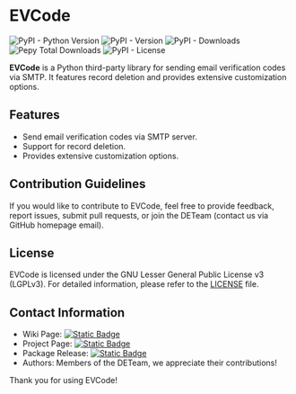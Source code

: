 # EVCode

![PyPI - Python Version](https://img.shields.io/pypi/pyversions/EVCode?style=for-the-badge&logo=python&label=Python%20Version)
![PyPI - Version](https://img.shields.io/pypi/v/EVCode?style=for-the-badge&logo=python&label=Current%20Version)
![PyPI - Downloads](https://img.shields.io/pypi/dm/EVCode?style=for-the-badge&logo=pypi&label=PYPI%20Downloads%20%2F%20Month)
![Pepy Total Downloads](https://img.shields.io/pepy/dt/EVCode?style=for-the-badge&logo=pypi&label=PYPI%20Total%20Downloads)
![PyPI - License](https://img.shields.io/pypi/l/EVCode?style=for-the-badge&logo=gnu&label=Open%20Source%20License&color=red)

**EVCode** is a Python third-party library for sending email verification codes via SMTP. It features record deletion and provides extensive customization options.

## Features

- Send email verification codes via SMTP server.
- Support for record deletion.
- Provides extensive customization options.

## Contribution Guidelines

If you would like to contribute to EVCode, feel free to provide feedback, report issues, submit pull requests, or join the DETeam (contact us via GitHub homepage email).

## License

EVCode is licensed under the GNU Lesser General Public License v3 (LGPLv3). For detailed information, please refer to the [LICENSE](https://github.com/DETeam-GitHub/EVCode/blob/main/LICENSE) file.

## Contact Information

- Wiki Page: [![Static Badge](https://img.shields.io/badge/GitHub-Wiki-red)](https://github.com/lidongxun967/EVCode/wiki)
- Project Page: [![Static Badge](https://img.shields.io/badge/GitHub-gleen)](https://github.com/DETeam-GitHub/EVCode)
- Package Release: [![Static Badge](https://img.shields.io/badge/PYPI-Link-blue)](https://pypi.org/project/EVCode)
- Authors: Members of the DETeam, we appreciate their contributions!

Thank you for using EVCode!
